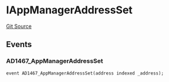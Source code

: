 # IAppManagerAddressSet
[Git Source](https://github.com/thrackle-io/tron/blob/83f9171b0938eaf7bc30d655175a8e0d5f93feb4/src/common/IEvents.sol)


## Events
### AD1467_AppManagerAddressSet

```solidity
event AD1467_AppManagerAddressSet(address indexed _address);
```

